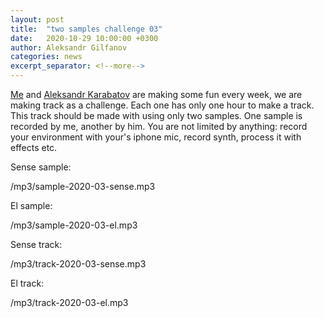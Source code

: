 ```yaml
---
layout: post
title:  "two samples challenge 03"
date:   2020-10-29 10:00:00 +0300
author: Aleksandr Gilfanov
categories: news
excerpt_separator: <!--more-->
---
```

[Me](https://github.com/aleksandrgilfanov) and
[Aleksandr Karabatov](https://github.com/elektron314) are making some fun
every week, we are making track as a challenge. Each one has only one hour to
make a track. This track should be made with using only two samples. One sample
is recorded by me, another by him. You are not limited by anything: record
your environment with your's iphone mic, record synth, process it with effects etc.
<!--more-->

Sense sample:

/mp3/sample-2020-03-sense.mp3

El sample:

/mp3/sample-2020-03-el.mp3

Sense track:

/mp3/track-2020-03-sense.mp3

El track:

/mp3/track-2020-03-el.mp3
